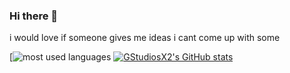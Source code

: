 ### Hi there 👋
i would love if someone gives me ideas
i cant come up with some

[![most used languages](https://github-readme-stats.vercel.app/api/top-langs/?username=GStudiosX2&theme=tokyonight)
[![GStudiosX2's GitHub stats](https://github-readme-stats.vercel.app/api?username=GStudiosX2)](https://github.com/GStudiosX2/GStudiosX2)
